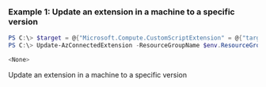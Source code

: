 ### Example 1: Update an extension in a machine to a specific version
```powershell
PS C:\> $target = @{"Microsoft.Compute.CustomScriptExtension" = @{"targetVersion"="1.10.12"}}
PS C:\> Update-AzConnectedExtension -ResourceGroupName $env.ResourceGroupName -MachineName $machineName -ExtensionTarget $target

<None>
```
Update an extension in a machine to a specific version